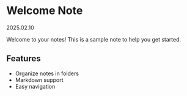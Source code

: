 
# Welcome Note
2025.02.10

Welcome to your notes! This is a sample note to help you get started.

## Features
- Organize notes in folders
- Markdown support
- Easy navigation
